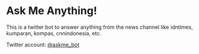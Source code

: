 # Ask Me Anything!

This is a twitter bot to answer anything from the news channel like idntimes, kumparan, kompas, cnnindonesia, etc.

Twitter account: [@askme_bot](https://twitter.com/askme_bot)